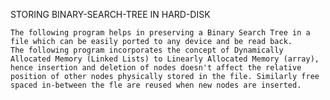 STORING BINARY-SEARCH-TREE IN HARD-DISK

    The following program helps in preserving a Binary Search Tree in a file which can be easily ported to any device and be read back.
    The following program incorporates the concept of Dynamically Allocated Memory (Linked Lists) to Linearly Allocated Memory (array), hence insertion and deletion of nodes doesn't affect the relative position of other nodes physically stored in the file. Similarly free spaced in-between the fle are reused when new nodes are inserted.
    